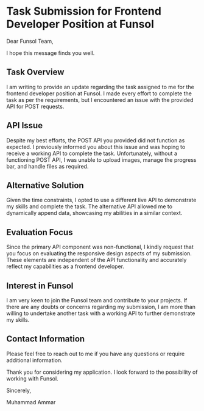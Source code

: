 # Task Submission for Frontend Developer Position at Funsol

Dear Funsol Team,

I hope this message finds you well.

## Task Overview

I am writing to provide an update regarding the task assigned to me for the frontend developer position at Funsol. I made every effort to complete the task as per the requirements, but I encountered an issue with the provided API for POST requests.

## API Issue

Despite my best efforts, the POST API you provided did not function as expected. I previously informed you about this issue and was hoping to receive a working API to complete the task. Unfortunately, without a functioning POST API, I was unable to upload images, manage the progress bar, and handle files as required.

## Alternative Solution

Given the time constraints, I opted to use a different live API to demonstrate my skills and complete the task. The alternative API allowed me to dynamically append data, showcasing my abilities in a similar context.

## Evaluation Focus

Since the primary API component was non-functional, I kindly request that you focus on evaluating the responsive design aspects of my submission. These elements are independent of the API functionality and accurately reflect my capabilities as a frontend developer.

## Interest in Funsol

I am very keen to join the Funsol team and contribute to your projects. If there are any doubts or concerns regarding my submission, I am more than willing to undertake another task with a working API to further demonstrate my skills.

## Contact Information

Please feel free to reach out to me if you have any questions or require additional information.

Thank you for considering my application. I look forward to the possibility of working with Funsol.

Sincerely,

Muhammad Ammar
